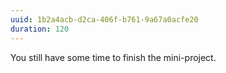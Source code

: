 ```yaml
---
uuid: 1b2a4acb-d2ca-406f-b761-9a67a0acfe20
duration: 120
---
```


You still have some time to finish the mini-project.
